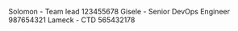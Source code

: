 Solomon - Team lead
	123455678
Gisele	- Senior DevOps Engineer
	987654321
Lameck	- CTD
	565432178
	
